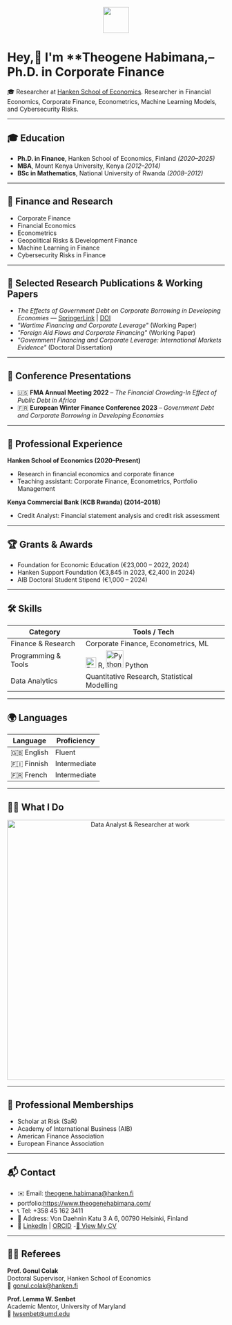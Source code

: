 <p align="center">
  <img src="https://media.giphy.com/media/hvRJCLFzcasrR4ia7z/giphy.gif" width="60"/>
</p>

#  Hey,👋 I'm **Theogene Habimana,– Ph.D. in Corporate Finance

🎓 Researcher at [Hanken School of Economics](https://www.hanken.fi/). Researcher in Financial Economics, Corporate Finance, Econometrics, Machine Learning Models, and Cybersecurity Risks.  

---

## 🎓 Education

- **Ph.D. in Finance**, Hanken School of Economics, Finland *(2020–2025)*  
- **MBA**, Mount Kenya University, Kenya *(2012–2014)*  
- **BSc in  Mathematics**, National University of Rwanda *(2008–2012)*  

---

## 💼 Finance and Research

- Corporate Finance  
- Financial Economics  
- Econometrics  
- Geopolitical Risks & Development Finance  
- Machine Learning in Finance
- Cybersecurity Risks in Finance

---

## 📄 Selected Research Publications & Working Papers

- *The Effects of Government Debt on Corporate Borrowing in Developing Economies* — [SpringerLink](https://link.springer.com/article/10.1057/s41267-025-00791-1) | [DOI](https://doi.org/10.1057/s41267-025-00791-1) 
- *"Wartime Financing and Corporate Leverage"* (Working Paper)  
- *"Foreign Aid Flows and Corporate Financing"* (Working Paper)  
- *"Government Financing and Corporate Leverage: International Markets Evidence"* (Doctoral Dissertation)

---

## 🎤 Conference Presentations

- 🇺🇸 **FMA Annual Meeting 2022** – *The Financial Crowding-In Effect of Public Debt in Africa*  
- 🇫🇷 **European Winter Finance Conference 2023** – *Government Debt and Corporate Borrowing in Developing Economies*

---

## 💼 Professional Experience

**Hanken School of Economics (2020–Present)**  
- Research in financial economics and corporate finance  
- Teaching assistant: Corporate Finance, Econometrics, Portfolio Management

**Kenya Commercial Bank (KCB Rwanda) (2014–2018)**  
- Credit Analyst: Financial statement analysis and credit risk assessment

---

## 🏆 Grants & Awards

- Foundation for Economic Education (€23,000 – 2022, 2024)  
- Hanken Support Foundation (€3,845 in 2023, €2,400 in 2024)  
- AIB Doctoral Student Stipend (€1,000 – 2024)

---

## 🛠️ Skills

| Category             | Tools / Tech                            |
|----------------------|-----------------------------------------|
| Finance & Research   | Corporate Finance, Econometrics, ML     |
| Programming & Tools  | <img src="https://www.r-project.org/logo/Rlogo.png" alt="R" width="24"/> R, <img src="https://www.python.org/static/community_logos/python-logo.png" alt="Python" width="40"/> Python |
| Data Analytics       | Quantitative Research, Statistical Modelling |

---

## 🌍 Languages

| Language | Proficiency |
|----------|-------------|
| 🇬🇧 English | Fluent |
| 🇫🇮 Finnish | Intermediate |
| 🇫🇷 French  | Intermediate |

---

## 👩‍💻 What I Do

<p align="center">
  <img src="https://cdn.pixabay.com/photo/2018/04/18/18/56/data-3338803_960_720.jpg" alt="Data Analyst & Researcher at work" width="600"/>
</p>

---

## 👥 Professional Memberships

- Scholar at Risk (SaR)  
- Academy of International Business (AIB)  
- American Finance Association  
- European Finance Association

---

## 📬 Contact

- ✉️ Email: theogene.habimana@hanken.fi
- portfolio:https://www.theogenehabimana.com/
- 📞 Tel: +358 45 162 3411  
- 📍 Address: Von Daehnin Katu 3 A 6, 00790 Helsinki, Finland  
- 🔗 [LinkedIn](https://www.linkedin.com/in/theogene-habimana-91679160) | [ORCID](https://orcid.org/0000-0002-5203-8452)
-[📄 View My CV](https://www.theogenehabimana.com/files/Habimana_CV.pdf)

---

## 🧑‍🏫 Referees

**Prof. Gonul Colak**  
Doctoral Supervisor, Hanken School of Economics  
📧 gonul.colak@hanken.fi  

**Prof. Lemma W. Senbet**  
Academic Mentor, University of Maryland  
📧 lwsenbet@umd.edu  
